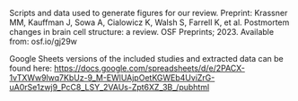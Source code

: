 Scripts and data used to generate figures for our review. Preprint: Krassner MM, Kauffman J, Sowa A, Cialowicz K, Walsh S, Farrell K, et al. Postmortem changes in brain cell structure: a review. OSF Preprints; 2023. Available from: osf.io/gj29w

Google Sheets versions of the included studies and extracted data can be found here: https://docs.google.com/spreadsheets/d/e/2PACX-1vTXWw9lwq7KbUz-9_M-EWlUAjpOetKGWEb4UviZrG-uA0rSe1zwj9_PcC8_LSY_2VAUs-Zpt6XZ_3B_/pubhtml
